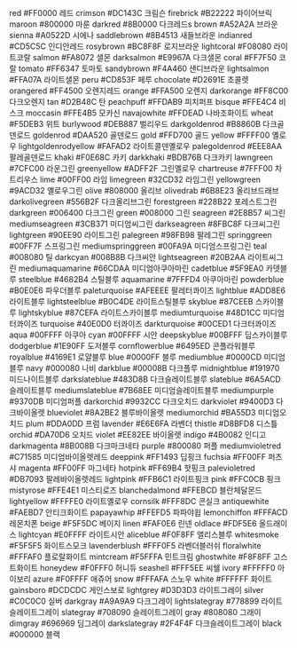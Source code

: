 red     #FF0000     레드
crimson     #DC143C     크림슨
firebrick   #B22222   파이어브릭
maroon  #800000  마룬
darkred     #8B0000     다크레드s
brown   #A52A2A   브라운
sienna  #A0522D  시에나
saddlebrown     #8B4513     새들브라운
indianred   #CD5C5C   인디안레드
rosybrown   #BC8F8F   로지브라운
lightcoral  #F08080  라이트코랄
salmon  #FA8072  샐몬
darksalmon  #E9967A  다크샐몬
coral   #FF7F50   코랄
tomato  #FF6347  토마토
sandybrown  #F4A460  샌디브라운
lightsalmon     #FFA07A     라이트샐몬
peru    #CD853F    페루
chocolate   #D2691E   초콜렛
orangered   #FF4500   오렌지레드
orange  #FFA500  오렌지
darkorange  #FF8C00  다크오렌지
tan     #D2B48C     탄
peachpuff   #FFDAB9   피치퍼프
bisque  #FFE4C4  비스크
moccasin    #FFE4B5    모카신
navajowhite     #FFDEAD     나바조화이트
wheat   #F5DEB3   위트
burlywood   #DEB887   벌리우드
darkgoldenrod   #B8860B   다크골덴로드
goldenrod   #DAA520   골덴로드
gold    #FFD700    골드
yellow  #FFFF00  옐로우
lightgoldenrodyellow    #FAFAD2    라이트콜덴옐로우
palegoldenrod   #EEE8AA   팔레골덴로드
khaki   #F0E68C   카키
darkkhaki   #BDB76B   다크카키
lawngreen   #7CFC00   라운그린
greenyellow     #ADFF2F     그린옐로우
chartreuse  #7FFF00  차트리우스
lime    #00FF00    라임
limegreen   #32CD32   라임그린
yellowgreen     #9ACD32     옐로우그린
olive   #808000   올리브
olivedrab   #6B8E23   올리브드래브
darkolivegreen  #556B2F  다크올리브그린
forestgreen     #228B22     포레스트그린
darkgreen   #006400   다크그린
green   #008000   그린
seagreen    #2E8B57    씨그린
mediumseagreen  #3CB371  미디엄씨그린
darkseagreen    #8FBC8F    다크씨그린
lightgreen  #90EE90  라이트그린
palegreen   #98FB98   팔레그린
springgreen     #00FF7F     스프링그린
mediumspringgreen   #00FA9A   미디엄스프링그린
teal    #008080    틸
darkcyan    #008B8B    다크씨안
lightseagreen   #20B2AA   라이트씨그린
mediumaquamarine    #66CDAA    미디엄아쿠아마린
cadetblue   #5F9EA0   카뎃블루
steelblue   #4682B4   스틸블루
aquamarine  #7FFFD4  아쿠아마린
powderblue  #B0E0E6  파우더블루
paleturquoise   #AFEEEE   팔레터콰이즈
lightblue   #ADD8E6   라이트블루
lightsteelblue  #B0C4DE  라이트스틸블루
skyblue     #87CEEB     스카이블루
lightskyblue    #87CEFA    라이트스카이블루
mediumturquoise     #48D1CC     미디엄터콰이즈
turquoise   #40E0D0   터콰이즈
darkturquoise   #00CED1   다크터콰이즈
aqua    #00FFFF    아쿠아
cyan    #00FFFF    시안
deepskyblue     #00BFFF     딥스카이블루
dodgerblue  #1E90FF  도저블루
cornflowerblue  #6495ED  콘플라워블루
royalblue   #4169E1   로얄블루
blue    #0000FF    블루
mediumblue  #0000CD  미디엄블루
navy    #000080    나비
darkblue    #00008B    다크플루
midnightblue    #191970    미드나이트블루
darkslateblue   #483D8B   다크슬레이트블루
slateblue   #6A5ACD   슬레이트블루
mediumslateblue     #7B68EE     미디엄슬레이트블루
mediumpurple    #9370DB    미디엄퍼플
darkorchid  #9932CC  다크오치드
darkviolet  #9400D3  다크바이올렛
blueviolet  #8A2BE2  블루바이올렛
mediumorchid    #BA55D3    미디엄오치드
plum    #DDA0DD    프럼
lavender    #E6E6FA    라벤더
thistle     #D8BFD8     디스틀
orchid  #DA70D6  오치드
violet  #EE82EE  바이올렛
indigo  #4B0082  인디고
darkmagenta     #8B008B     다크마크네타
purple  #800080  퍼플
mediumvioletred     #C71585     미디엄바이올렛레드
deeppink    #FF1493    딥핑크
fuchsia     #FF00FF     퍼츠샤
magenta     #FF00FF     마그네타
hotpink     #FF69B4     핫핑크
palevioletred   #DB7093   팔레바이올렛레드
lightpink   #FFB6C1   라이트핑크
pink    #FFC0CB    핑크
mistyrose   #FFE4E1   미스티로즈
blanchedalmond  #FFEBCD  블란체달몬드
lightyellow     #FFFFE0     라이트옐로우
cornsilk    #FFF8DC    콘실크
antiquewhite    #FAEBD7    안티크화이트
papayawhip  #FFEFD5  파파야윕
lemonchiffon    #FFFACD    레몬치폰
beige   #F5F5DC   베이지
linen   #FAF0E6   린넨
oldlace     #FDF5E6     올드래이스
lightcyan   #E0FFFF   라이트시안
aliceblue   #F0F8FF   앨리스블루
whitesmoke  #F5F5F5  화이트스모크
lavenderblush   #FFF0F5   라벤더블러쉬
floralwhite     #FFFAF0     플로랄화이트
mintcream   #F5FFFA   민트크림
ghostwhite  #F8F8FF  고스트화이트
honeydew    #F0FFF0    허니듀
seashell    #FFF5EE    씨쉘
ivory   #FFFFF0   아이보리
azure   #F0FFFF   애쥬어
snow    #FFFAFA    스노우
white   #FFFFFF   화이트
gainsboro   #DCDCDC   게인스보로
lightgrey   #D3D3D3   라이트그레이
silver  #C0C0C0  실버
darkgray    #A9A9A9    다크그레이
lightslategray  #778899  라이트슬레이트그레이
slategray   #708090   슬레이트그레이
gray    #808080    그래이
dimgray     #696969     딤그레이
darkslategray   #2F4F4F   다크슬레이트그레이
black   #000000   블랙
